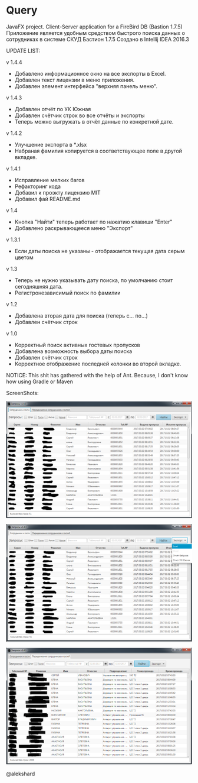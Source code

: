 # Query
JavaFX project. Client-Server application for a FireBird DB (Bastion 1.7.5)
Приложение является удобным средством быстрого поиска данных о сотрудниках в системе СКУД Бастион 1.7.5
Создано в Intellij IDEA 2016.3


UPDATE LIST:

v 1.4.4
- Добавлено информационное окно на все экспорты в Excel.
- Добавлен текст лицензии в меню приложения.
- Добавлен элемент интерфейса "верхняя панель меню".

v 1.4.3
- Добавлен отчёт по УК Южная
- Добавлен счётчик строк во все отчёты и экспорты
- Теперь можно выгружать в отчёт данные по конкретной дате.

v 1.4.2
- Улучшение экспорта в *.xlsx
- Набраная фамилия копируется в соответствующее поле в другой вкладке.

v 1.4.1
- Исправление мелких багов
- Рефакторинг кода
- Добавил к проэкту лицензию MIT
- Добавил фай README.md

v 1.4
- Кнопка "Найти" теперь работает по нажатию клавиши "Enter"
- Добавлено раскрывающееся меню "Экспорт"

v 1.3.1
- Если даты поиска не указаны - отображается текущая дата серым цветом

v 1.3
- Теперь не нужно указывать дату поиска, по умолчанию стоит сегодняшняя дата.
- Регистронезависимый поиск по фамилии

v 1.2
- Добавлена вторая дата для поиска (теперь с... по...)
- Добавлен счётчик строк

v 1.0
- Корректный поиск активных гостевых пропусков
- Добавлена возможность выбора даты поиска
- Добавлен счётчик строк
- Корректное отображение последней колонки во второй вкладке.

NOTICE:
This shit has gathered with the help of Ant.
Because, I don't know how using Gradle or Maven 

ScreenShots:

![Image alt](https://github.com/AleksHard/Query/raw/master/ScreenShots/Query1.png)

![Image alt](https://github.com/AleksHard/Query/raw/master/ScreenShots/Query11.png)

![Image alt](https://github.com/AleksHard/Query/raw/master/ScreenShots/Query2.png)

@alekshard 
